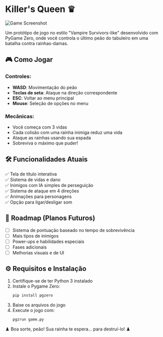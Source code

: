 # Killer's Queen ♛

![Game Screenshot](screenshot.png) <!-- Adicione uma screenshot depois -->

Um protótipo de jogo no estilo "Vampire Survivors-like" desenvolvido com PyGame Zero, onde você controla o último peão do tabuleiro em uma batalha contra rainhas-damas.

## 🎮 Como Jogar

### Controles:
- **WASD**: Movimentação do peão
- **Teclas de seta**: Ataque na direção correspondente
- **ESC**: Voltar ao menu principal
- **Mouse**: Seleção de opções no menu

### Mecânicas:
- Você começa com 3 vidas
- Cada colisão com uma rainha inimiga reduz uma vida
- Ataque as rainhas usando sua espada
- Sobreviva o máximo que puder!

## 🛠️ Funcionalidades Atuais

✅ Tela de título interativa  
✅ Sistema de vidas e dano  
✅ Inimigos com IA simples de perseguição  
✅ Sistema de ataque em 4 direções  
✅ Animações para personagens  
✅ Opção para ligar/desligar som  

## 🔮 Roadmap (Planos Futuros)

- [ ] Sistema de pontuação baseado no tempo de sobrevivência
- [ ] Mais tipos de inimigos
- [ ] Power-ups e habilidades especiais
- [ ] Fases adicionais
- [ ] Melhorias visuais e de UI

## ⚙️ Requisitos e Instalação

1. Certifique-se de ter Python 3 instalado
2. Instale o Pygame Zero:
   ```bash
   pip install pgzero
3. Baixe os arquivos do jogo
4. Execute o jogo com:
   ```bash
   pgzrun game.py

♟️ Boa sorte, peão! Sua rainha te espera... para destruí-lo! ♟️
